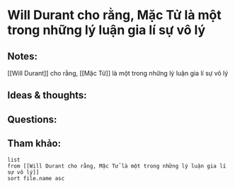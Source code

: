 # Will Durant cho rằng, Mặc Tử là một trong những lý luận gia lí sự vô lý

## Notes:
[[Will Durant]] cho rằng, [[Mặc Tử]] là một trong những lý luận gia lí sự vô lý

## Ideas & thoughts:

## Questions:


## Tham khảo:
```dataview
list
from [[Will Durant cho rằng, Mặc Tử là một trong những lý luận gia lí sự vô lý]]
sort file.name asc
```